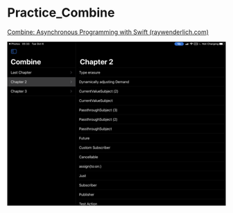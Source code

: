 # Practice_Combine

[Combine: Asynchronous Programming with Swift (raywenderlich.com)](https://www.raywenderlich.com/books/combine-asynchronous-programming-with-swift/v1.0)

![image](image.png)
